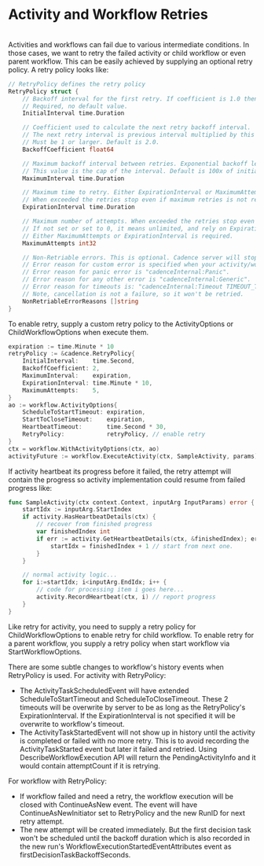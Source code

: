 # Activity and Workflow Retries
\
Activities and workflows can fail due to various intermediate conditions. In those cases, we want
to retry the failed activity or child workflow or even parent workflow. This can be easily achieved
by supplying an optional retry policy. A retry policy looks like:

``` go
// RetryPolicy defines the retry policy
RetryPolicy struct {
    // Backoff interval for the first retry. If coefficient is 1.0 then it is used for all retries.
    // Required, no default value.
    InitialInterval time.Duration

    // Coefficient used to calculate the next retry backoff interval.
    // The next retry interval is previous interval multiplied by this coefficient.
    // Must be 1 or larger. Default is 2.0.
    BackoffCoefficient float64

    // Maximum backoff interval between retries. Exponential backoff leads to interval increase.
    // This value is the cap of the interval. Default is 100x of initial interval.
    MaximumInterval time.Duration

    // Maximum time to retry. Either ExpirationInterval or MaximumAttempts is required.
    // When exceeded the retries stop even if maximum retries is not reached yet.
    ExpirationInterval time.Duration

    // Maximum number of attempts. When exceeded the retries stop even if not expired yet.
    // If not set or set to 0, it means unlimited, and rely on ExpirationInterval to stop.
    // Either MaximumAttempts or ExpirationInterval is required.
    MaximumAttempts int32

    // Non-Retriable errors. This is optional. Cadence server will stop retry if error reason matches this list.
    // Error reason for custom error is specified when your activity/workflow return cadence.NewCustomError(reason).
    // Error reason for panic error is "cadenceInternal:Panic".
    // Error reason for any other error is "cadenceInternal:Generic".
    // Error reason for timeouts is: "cadenceInternal:Timeout TIMEOUT_TYPE". TIMEOUT_TYPE could be START_TO_CLOSE or HEARTBEAT.
    // Note, cancellation is not a failure, so it won't be retried.
    NonRetriableErrorReasons []string
}
```

To enable retry, supply a custom retry policy to the ActivityOptions or ChildWorkflowOptions
when execute them.

``` go
expiration := time.Minute * 10
retryPolicy := &cadence.RetryPolicy{
    InitialInterval:    time.Second,
    BackoffCoefficient: 2,
    MaximumInterval:    expiration,
    ExpirationInterval: time.Minute * 10,
    MaximumAttempts:    5,
}
ao := workflow.ActivityOptions{
    ScheduleToStartTimeout: expiration,
    StartToCloseTimeout:    expiration,
    HeartbeatTimeout:       time.Second * 30,
    RetryPolicy:            retryPolicy, // enable retry
}
ctx = workflow.WithActivityOptions(ctx, ao)
activityFuture := workflow.ExecuteActivity(ctx, SampleActivity, params)
```

If activity heartbeat its progress before it failed, the retry attempt will contain the progress
so activity implementation could resume from failed progress like:

``` go
func SampleActivity(ctx context.Context, inputArg InputParams) error {
    startIdx := inputArg.StartIndex
    if activity.HasHeartbeatDetails(ctx) {
        // recover from finished progress
        var finishedIndex int
        if err := activity.GetHeartbeatDetails(ctx, &finishedIndex); err == nil {
            startIdx = finishedIndex + 1 // start from next one.
        }
    }

    // normal activity logic...
    for i:=startIdx; i<inputArg.EndIdx; i++ {
        // code for processing item i goes here...
        activity.RecordHeartbeat(ctx, i) // report progress
    }
}
```

Like retry for activity, you need to supply a retry policy for ChildWorkflowOptions to enable
retry for child workflow. To enable retry for a parent workflow, you supply a retry policy when
start workflow via StartWorkflowOptions.

There are some subtle changes to workflow's history events when RetryPolicy is used.
For activity with RetryPolicy:

* The ActivityTaskScheduledEvent will have extended ScheduleToStartTimeout and ScheduleToCloseTimeout. These 2 timeouts
  will be overwrite by server to be as long as the RetryPolicy's ExpirationInterval. If the ExpirationInterval is not
  specified it will be overwrite to workflow's timeout.
* The ActivityTaskStartedEvent will not show up in history until the activity is completed or failed with no more retry.
  This is to avoid recording the ActivityTaskStarted event but later it failed and retried. Using DescribeWorkflowExecution
  API will return the PendingActivityInfo and it would contain attemptCount if it is retrying.

For workflow with RetryPolicy:

* If workflow failed and need a retry, the workflow execution will be closed with ContinueAsNew event. The event will
  have ContinueAsNewInitiator set to RetryPolicy and the new RunID for next retry attempt.
* The new attempt will be created immediately. But the first decision task won't be scheduled until the backoff duration
  which is also recorded in the new run's WorkflowExecutionStartedEventAttributes event as firstDecisionTaskBackoffSeconds.
